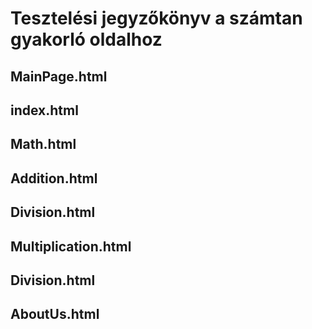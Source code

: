 # Tesztelési jegyzőkönyv a számtan gyakorló oldalhoz

## MainPage.html

## index.html

## Math.html

## Addition.html

## Division.html

## Multiplication.html

## Division.html

## AboutUs.html
